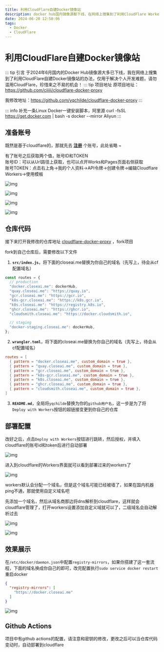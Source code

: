 ```yaml
---
title: 利用CloudFlare自建Docker镜像站
description: docker hub国内镜像源都下线，在网络上搜集到了利用CloudFlare Workers自建Docker镜像站的办法
date: 2024-06-20 12:50:06
tags:
  - Docker
  - CloudFlare
---
```


# 利用CloudFlare自建Docker镜像站

::: tip 引言
于2024年6月国内的Docker Hub镜像源大多已下线，我在网络上搜集到了利用CloudFlare自建Docker镜像站的办法，仅用于解决个人开发难题，请勿滥用CloudFlare，珍惜来之不易的机会！
::: tip 项目地址
原项目地址：https://github.com/ciiiii/cloudflare-docker-proxy

我修改地址：https://github.com/yqchilde/cloudflare-docker-proxy
:::

::: info 补充一条Linux Docker一键安装脚本，阿里源
curl -fsSL https://get.docker.com | bash -s docker --mirror Aliyun
:::

## 准备账号

既然是基于cloudflare的，那就先去 **[注册](https://www.cloudflare.com/zh-cn/)** 个账号，此处省略 ~

有了账号之后获取两个值，账号ID和TOKEN  
账号ID：可以从Url路径上获取，也可以点开Works和Pages页面右侧获取  
账号TOKEN：点击右上角->我的个人资料->API令牌->创建令牌->编辑Cloudflare Workers->使用模板

![img](./1718812800.png)

![img](./1718812801.png)

![img](./1718812802.png)

![img](./1718812803.png)

## 仓库代码

接下来打开我修改的仓库地址 [cloudflare-docker-proxy](https://github.com/yqchilde/cloudflare-docker-proxy) ，fork项目

fork到自己仓库后，需要修改以下文件

1. **`src/index.js`**，将下面的closeai.me替换为你自己的域名（先写上，待会从cf配置域名）
```js
const routes = {
  // production
  "docker.closeai.me": dockerHub,
  "quay.closeai.me": "https://quay.io",
  "gcr.closeai.me": "https://gcr.io",
  "k8s-gcr.closeai.me": "https://k8s.gcr.io",
  "k8s.closeai.me": "https://registry.k8s.io",
  "ghcr.closeai.me": "https://ghcr.io",
  "cloudsmith.closeai.me": "https://docker.cloudsmith.io",

  // staging
  "docker-staging.closeai.me": dockerHub,
};
```

2. **`wrangler.toml`**，将下面的closeai.me替换为你自己的域名（先写上，待会从cf配置域名）
```toml
routes = [
  { pattern = "docker.closeai.me", custom_domain = true },
  { pattern = "quay.closeai.me", custom_domain = true },
  { pattern = "gcr.closeai.me", custom_domain = true },
  { pattern = "k8s-gcr.closeai.me", custom_domain = true },
  { pattern = "k8s.closeai.me", custom_domain = true },
  { pattern = "ghcr.closeai.me", custom_domain = true },
  { pattern = "cloudsmith.closeai.me", custom_domain = true },
]
```

3. **`README.md`**，全局将`yqchilde`替换为你的`github用户名`，这一步是为了将`Deploy with Workers`按钮的超链接变更到你自己的仓库

## 部署配置

改好之后，点击`Deploy with Workers`按钮进行跳转，然后授权，并填入cloudflare的账号id和token后进行自动部署

![img](./1718812804.png)

进入到cloudflare的Workers界面就可以看到部署过来的workers了

![img](./1718812805.png)

workers默认会分配一个域名，但是这个域名可能已经被墙了，如果在国内机器ping不通，那就使用自定义域名吧

先添加一个域名，然后从域名商那边将dns解析到cloudflare，这样就会cloudflare管理了，打开workers设置添加自定义域就可以了，二级域名会自动解析过去

![img](./1718812806.png)

![img](./1718812807.png)

## 效果展示

在`/etc/docker/daemon.json`中配置`registry-mirrors`，如果你搭建了这一套流程，下面的域名换成你自己的即可，改完配置执行`sudo service docker restart`重启docker

```json
{
  "registry-mirrors": [
    "https://docker.closeai.me"
  ]
}
```

![img](./1718812808.png)

## Github Actions

项目中有github actions的配置，请注意和密钥的修改，更改之后可以当仓库代码变动时，自动部署到cloudflare